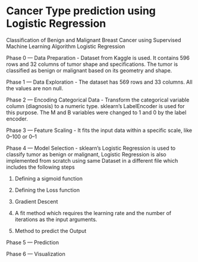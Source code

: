 # Cancer Type prediction using Logistic Regression

Classification of Benign and Malignant Breast Cancer using Supervised Machine Learning Algorithm  Logistic Regression

Phase 0 — Data Preparation - Dataset from Kaggle is used. It contains 596 rows and 32 columns of tumor shape and specifications. The tumor is classified as benign or malignant based on its geometry and shape.

Phase 1 — Data Exploration - The dataset has 569 rows and 33 columns. All the values are non null.

Phase 2 — Encoding Categorical Data - Transform the categorical variable column (diagnosis) to a numeric type. sklearn’s LabelEncoder is used for this purpose. The M and B variables were changed to 1 and 0 by the label encoder.

Phase 3 — Feature Scaling - It fits the input data within a specific scale, like 0–100 or 0–1

Phase 4 — Model Selection - sklearn’s Logistic Regression is used to classify tumor as benign or malignant, Logistic Regression is also implemented from scratch using same Dataset in a different file which includes the following steps

1. Defining a sigmoid function

2. Defining the Loss function

3. Gradient Descent

4. A fit method which requires the learning rate and the number of iterations as the input arguments.

5. Method to predict the Output

Phase 5 — Prediction

Phase 6 — Visualization
